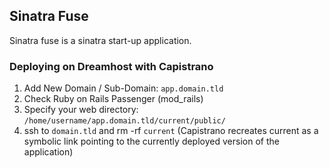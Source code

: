 ## Sinatra Fuse

Sinatra fuse is a sinatra start-up application.

### Deploying on Dreamhost with Capistrano

1. Add New Domain / Sub-Domain: `app.domain.tld`
2. Check Ruby on Rails Passenger (mod_rails)
3. Specify your web directory: `/home/username/app.domain.tld/current/public/`
4. ssh to `domain.tld` and rm -rf `current` (Capistrano recreates current as a symbolic link pointing to the currently deployed version of the application)